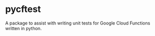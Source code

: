 # pycftest
A package to assist with writing unit tests for Google Cloud Functions written in python.
